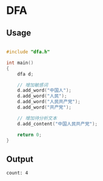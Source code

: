 DFA
===============================================

## Usage

```cpp

#include "dfa.h"

int main()
{
    dfa d;

    // 增加敏感词
    d.add_word("中国人");
    d.add_word("人民");
    d.add_word("人民共产党");
    d.add_word("共产党");

    // 增加待分析文本
    d.add_content("中国人民共产党");

    return 0;
}

```

## Output

    count: 4
